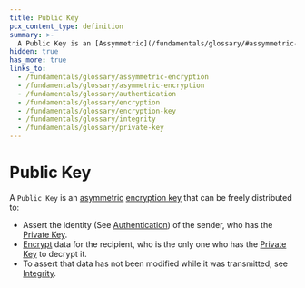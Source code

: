 ```yaml
---
title: Public Key
pcx_content_type: definition
summary: >-
  A Public Key is an [Assymmetric](/fundamentals/glossary/#assymmetric-encryption) [Encryption Key](/fundamentals/glossary/#encryption-key) that can be freely distributed.
hidden: true
has_more: true
links_to:
  - /fundamentals/glossary/assymmetric-encryption
  - /fundamentals/glossary/asymmetric-encryption
  - /fundamentals/glossary/authentication
  - /fundamentals/glossary/encryption
  - /fundamentals/glossary/encryption-key
  - /fundamentals/glossary/integrity
  - /fundamentals/glossary/private-key
---
```


# Public Key

A `Public Key` is an [asymmetric](/fundamentals/glossary/asymmetric-encryption) [encryption key](/fundamentals/glossary/encryption-key) that can be freely distributed to:

- Assert the identity (See [Authentication](/fundamentals/glossary/authentication)) of the sender, who has the [Private Key](/fundamentals/glossary/private-key).
- [Encrypt](/fundamentals/glossary/encryption) data for the recipient, who is the only one who has the [Private Key](/fundamentals/glossary/private-key) to decrypt it.
- To assert that data has not been modified while it was transmitted, see [Integrity](/fundamentals/glossary/integrity).
